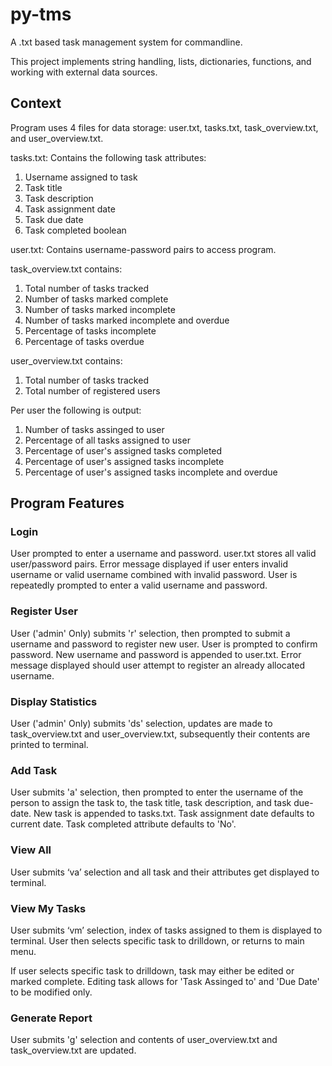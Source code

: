 # py-tms

A .txt based task management system for commandline.

This project implements string handling, lists, dictionaries, functions, and working with external data sources.

## Context

Program uses 4 files for data storage: user.txt, tasks.txt, task_overview.txt, and user_overview.txt. 

tasks.txt: Contains the following task attributes:

1. Username assigned to task
2. Task title
3. Task description
4. Task assignment date
5. Task due date
6. Task completed boolean

user.txt: Contains username-password pairs to access program.

task_overview.txt contains:

1. Total number of tasks tracked
2. Number of tasks marked complete
3. Number of tasks marked incomplete
4. Number of tasks marked incomplete and overdue
5. Percentage of tasks incomplete
6. Percentage of tasks overdue

user_overview.txt contains:

1. Total number of tasks tracked
2. Total number of registered users

Per user the following is output:

1. Number of tasks assinged to user
2. Percentage of all tasks assigned to user
3. Percentage of user's assigned tasks completed
4. Percentage of user's assigned tasks incomplete
5. Percentage of user's assigned tasks incomplete and overdue

## Program Features

### Login

User prompted to enter a username and password. user.txt stores all valid user/password pairs. Error message displayed if user enters invalid username or valid username combined with invalid password. User is repeatedly prompted to enter a valid username and password.

### Register User

User ('admin' Only) submits 'r' selection, then prompted to submit a username and password to register new user. User is prompted to confirm password. New username and password is appended to user.txt. Error message displayed should user attempt to register an already allocated username.

### Display Statistics

User ('admin' Only) submits 'ds' selection, updates are made to task_overview.txt and user_overview.txt, subsequently their contents are printed to terminal.

### Add Task

User submits 'a' selection, then prompted to enter the username of the person to assign the task to, the task title, task description, and task due-date. New task is appended to tasks.txt. Task assignment date defaults to current date. Task completed attribute defaults to 'No'.

### View All

User submits ‘va’ selection and all task and their attributes get displayed to terminal.

### View My Tasks 

User submits ‘vm’ selection, index of tasks assigned to them is displayed to terminal. User then selects specific task to drilldown, or returns to main menu.

If user selects specific task to drilldown, task may either be edited or marked complete. Editing task allows for 'Task Assinged to' and 'Due Date' to be modified only. 

### Generate Report

User submits 'g' selection and contents of user_overview.txt and task_overview.txt are updated.
